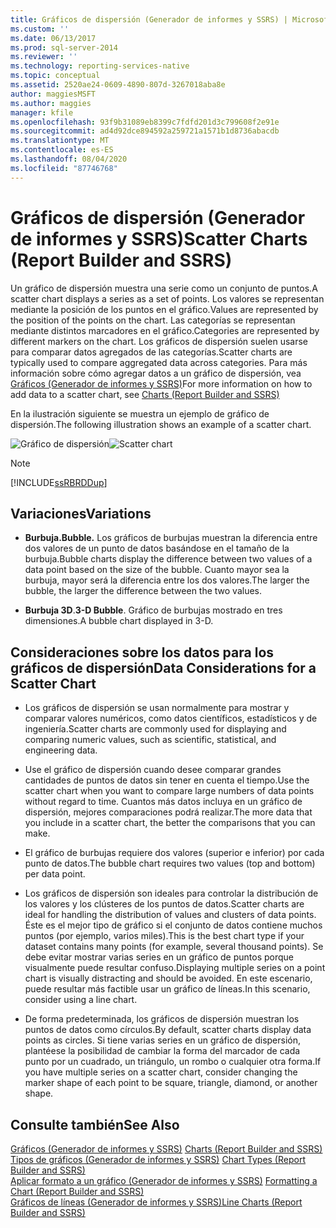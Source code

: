 ```yaml
---
title: Gráficos de dispersión (Generador de informes y SSRS) | Microsoft Docs
ms.custom: ''
ms.date: 06/13/2017
ms.prod: sql-server-2014
ms.reviewer: ''
ms.technology: reporting-services-native
ms.topic: conceptual
ms.assetid: 2520ae24-0609-4890-807d-3267018aba8e
author: maggiesMSFT
ms.author: maggies
manager: kfile
ms.openlocfilehash: 93f9b31089eb8399c7fdfd201d3c799608f2e91e
ms.sourcegitcommit: ad4d92dce894592a259721a1571b1d8736abacdb
ms.translationtype: MT
ms.contentlocale: es-ES
ms.lasthandoff: 08/04/2020
ms.locfileid: "87746768"
---
```

# <a name="scatter-charts-report-builder-and-ssrs"></a><span data-ttu-id="4d94d-102">Gráficos de dispersión (Generador de informes y SSRS)</span><span class="sxs-lookup"><span data-stu-id="4d94d-102">Scatter Charts (Report Builder and SSRS)</span></span>
  <span data-ttu-id="4d94d-103">Un gráfico de dispersión muestra una serie como un conjunto de puntos.</span><span class="sxs-lookup"><span data-stu-id="4d94d-103">A scatter chart displays a series as a set of points.</span></span> <span data-ttu-id="4d94d-104">Los valores se representan mediante la posición de los puntos en el gráfico.</span><span class="sxs-lookup"><span data-stu-id="4d94d-104">Values are represented by the position of the points on the chart.</span></span> <span data-ttu-id="4d94d-105">Las categorías se representan mediante distintos marcadores en el gráfico.</span><span class="sxs-lookup"><span data-stu-id="4d94d-105">Categories are represented by different markers on the chart.</span></span> <span data-ttu-id="4d94d-106">Los gráficos de dispersión suelen usarse para comparar datos agregados de las categorías.</span><span class="sxs-lookup"><span data-stu-id="4d94d-106">Scatter charts are typically used to compare aggregated data across categories.</span></span> <span data-ttu-id="4d94d-107">Para más información sobre cómo agregar datos a un gráfico de dispersión, vea [Gráficos &#40;Generador de informes y SSRS&#41;](charts-report-builder-and-ssrs.md)</span><span class="sxs-lookup"><span data-stu-id="4d94d-107">For more information on how to add data to a scatter chart, see [Charts &#40;Report Builder and SSRS&#41;](charts-report-builder-and-ssrs.md)</span></span>  
  
 <span data-ttu-id="4d94d-108">En la ilustración siguiente se muestra un ejemplo de gráfico de dispersión.</span><span class="sxs-lookup"><span data-stu-id="4d94d-108">The following illustration shows an example of a scatter chart.</span></span>  
  
 <span data-ttu-id="4d94d-109">![Gráfico de dispersión](../media/rs-scatterchart.gif "Gráfico de dispersión")</span><span class="sxs-lookup"><span data-stu-id="4d94d-109">![Scatter chart](../media/rs-scatterchart.gif "Scatter chart")</span></span>  
  
> [!NOTE]  
>  [!INCLUDE[ssRBRDDup](../../includes/ssrbrddup-md.md)]  
  
## <a name="variations"></a><span data-ttu-id="4d94d-110">Variaciones</span><span class="sxs-lookup"><span data-stu-id="4d94d-110">Variations</span></span>  
  
-   <span data-ttu-id="4d94d-111">**Burbuja.**</span><span class="sxs-lookup"><span data-stu-id="4d94d-111">**Bubble.**</span></span> <span data-ttu-id="4d94d-112">Los gráficos de burbujas muestran la diferencia entre dos valores de un punto de datos basándose en el tamaño de la burbuja.</span><span class="sxs-lookup"><span data-stu-id="4d94d-112">Bubble charts display the difference between two values of a data point based on the size of the bubble.</span></span> <span data-ttu-id="4d94d-113">Cuanto mayor sea la burbuja, mayor será la diferencia entre los dos valores.</span><span class="sxs-lookup"><span data-stu-id="4d94d-113">The larger the bubble, the larger the difference between the two values.</span></span>  
  
-   <span data-ttu-id="4d94d-114">**Burbuja 3D**.</span><span class="sxs-lookup"><span data-stu-id="4d94d-114">**3-D Bubble**.</span></span> <span data-ttu-id="4d94d-115">Gráfico de burbujas mostrado en tres dimensiones.</span><span class="sxs-lookup"><span data-stu-id="4d94d-115">A bubble chart displayed in 3-D.</span></span>  
  
## <a name="data-considerations-for-a-scatter-chart"></a><span data-ttu-id="4d94d-116">Consideraciones sobre los datos para los gráficos de dispersión</span><span class="sxs-lookup"><span data-stu-id="4d94d-116">Data Considerations for a Scatter Chart</span></span>  
  
-   <span data-ttu-id="4d94d-117">Los gráficos de dispersión se usan normalmente para mostrar y comparar valores numéricos, como datos científicos, estadísticos y de ingeniería.</span><span class="sxs-lookup"><span data-stu-id="4d94d-117">Scatter charts are commonly used for displaying and comparing numeric values, such as scientific, statistical, and engineering data.</span></span>  
  
-   <span data-ttu-id="4d94d-118">Use el gráfico de dispersión cuando desee comparar grandes cantidades de puntos de datos sin tener en cuenta el tiempo.</span><span class="sxs-lookup"><span data-stu-id="4d94d-118">Use the scatter chart when you want to compare large numbers of data points without regard to time.</span></span> <span data-ttu-id="4d94d-119">Cuantos más datos incluya en un gráfico de dispersión, mejores comparaciones podrá realizar.</span><span class="sxs-lookup"><span data-stu-id="4d94d-119">The more data that you include in a scatter chart, the better the comparisons that you can make.</span></span>  
  
-   <span data-ttu-id="4d94d-120">El gráfico de burbujas requiere dos valores (superior e inferior) por cada punto de datos.</span><span class="sxs-lookup"><span data-stu-id="4d94d-120">The bubble chart requires two values (top and bottom) per data point.</span></span>  
  
-   <span data-ttu-id="4d94d-121">Los gráficos de dispersión son ideales para controlar la distribución de los valores y los clústeres de los puntos de datos.</span><span class="sxs-lookup"><span data-stu-id="4d94d-121">Scatter charts are ideal for handling the distribution of values and clusters of data points.</span></span> <span data-ttu-id="4d94d-122">Éste es el mejor tipo de gráfico si el conjunto de datos contiene muchos puntos (por ejemplo, varios miles).</span><span class="sxs-lookup"><span data-stu-id="4d94d-122">This is the best chart type if your dataset contains many points (for example, several thousand points).</span></span> <span data-ttu-id="4d94d-123">Se debe evitar mostrar varias series en un gráfico de puntos porque visualmente puede resultar confuso.</span><span class="sxs-lookup"><span data-stu-id="4d94d-123">Displaying multiple series on a point chart is visually distracting and should be avoided.</span></span> <span data-ttu-id="4d94d-124">En este escenario, puede resultar más factible usar un gráfico de líneas.</span><span class="sxs-lookup"><span data-stu-id="4d94d-124">In this scenario, consider using a line chart.</span></span>  
  
-   <span data-ttu-id="4d94d-125">De forma predeterminada, los gráficos de dispersión muestran los puntos de datos como círculos.</span><span class="sxs-lookup"><span data-stu-id="4d94d-125">By default, scatter charts display data points as circles.</span></span> <span data-ttu-id="4d94d-126">Si tiene varias series en un gráfico de dispersión, plantéese la posibilidad de cambiar la forma del marcador de cada punto por un cuadrado, un triángulo, un rombo o cualquier otra forma.</span><span class="sxs-lookup"><span data-stu-id="4d94d-126">If you have multiple series on a scatter chart, consider changing the marker shape of each point to be square, triangle, diamond, or another shape.</span></span>  
  
## <a name="see-also"></a><span data-ttu-id="4d94d-127">Consulte también</span><span class="sxs-lookup"><span data-stu-id="4d94d-127">See Also</span></span>  
 <span data-ttu-id="4d94d-128">[Gráficos &#40;Generador de informes y SSRS&#41;](charts-report-builder-and-ssrs.md) </span><span class="sxs-lookup"><span data-stu-id="4d94d-128">[Charts &#40;Report Builder and SSRS&#41;](charts-report-builder-and-ssrs.md) </span></span>  
 <span data-ttu-id="4d94d-129">[Tipos de gráficos &#40;Generador de informes y SSRS&#41;](chart-types-report-builder-and-ssrs.md) </span><span class="sxs-lookup"><span data-stu-id="4d94d-129">[Chart Types &#40;Report Builder and SSRS&#41;](chart-types-report-builder-and-ssrs.md) </span></span>  
 <span data-ttu-id="4d94d-130">[Aplicar formato a un gráfico &#40;Generador de informes y SSRS&#41;](formatting-a-chart-report-builder-and-ssrs.md) </span><span class="sxs-lookup"><span data-stu-id="4d94d-130">[Formatting a Chart &#40;Report Builder and SSRS&#41;](formatting-a-chart-report-builder-and-ssrs.md) </span></span>  
 [<span data-ttu-id="4d94d-131">Gráficos de líneas &#40;Generador de informes y SSRS&#41;</span><span class="sxs-lookup"><span data-stu-id="4d94d-131">Line Charts &#40;Report Builder and SSRS&#41;</span></span>](line-charts-report-builder-and-ssrs.md)  
  
  
